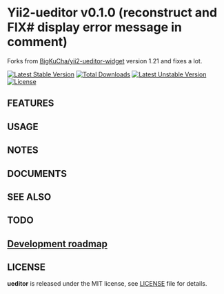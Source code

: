 # Yii2-ueditor v0.1.0 (reconstruct and FIX# display error message in comment)

Forks from [BigKuCha/yii2-ueditor-widget](https://github.com/BigKuCha/yii2-ueditor-widget) version 1.21 and fixes a lot.

[![Latest Stable Version](https://poser.pugx.org/yongtiger/yii2-ueditor/v/stable)](https://packagist.org/packages/yongtiger/yii2-ueditor)
[![Total Downloads](https://poser.pugx.org/yongtiger/yii2-ueditor/downloads)](https://packagist.org/packages/yongtiger/yii2-ueditor) 
[![Latest Unstable Version](https://poser.pugx.org/yongtiger/yii2-ueditor/v/unstable)](https://packagist.org/packages/yongtiger/yii2-ueditor)
[![License](https://poser.pugx.org/yongtiger/yii2-ueditor/license)](https://packagist.org/packages/yongtiger/yii2-ueditor)


## FEATURES


## USAGE


## NOTES


## DOCUMENTS


## SEE ALSO


## TODO


## [Development roadmap](docs/development-roadmap.md)


## LICENSE 
**ueditor** is released under the MIT license, see [LICENSE](https://opensource.org/licenses/MIT) file for details.
